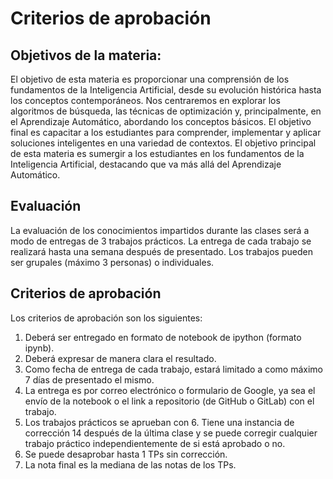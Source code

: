 # Criterios de aprobación

## Objetivos de la materia:

El objetivo de esta materia es proporcionar una comprensión de los fundamentos de la Inteligencia Artificial, desde su evolución histórica hasta los conceptos contemporáneos. Nos centraremos en explorar los algoritmos de búsqueda, las técnicas de optimización y, principalmente, en el Aprendizaje Automático, abordando los conceptos básicos. El objetivo final es capacitar a los estudiantes para comprender, implementar y aplicar soluciones inteligentes en una variedad de contextos. El objetivo principal de esta materia es sumergir a los estudiantes en los fundamentos de la Inteligencia Artificial, destacando que va más allá del Aprendizaje Automático. 

## Evaluación

La evaluación de los conocimientos impartidos durante las clases será a modo de entregas de 3 trabajos prácticos. La entrega de cada trabajo se realizará hasta una semana después de presentado. Los trabajos pueden ser grupales (máximo 3 personas) o individuales.

## Criterios de aprobación

Los criterios de aprobación son los siguientes:

1. Deberá ser entregado en formato de notebook de ipython (formato ipynb).
2. Deberá expresar de manera clara el resultado.
3. Como fecha de entrega de cada trabajo, estará limitado a como máximo 7 días de presentado el mismo.
4. La entrega es por correo electrónico o formulario de Google, ya sea el envío de la notebook o el link a repositorio (de GitHub o GitLab) con el trabajo. 
5. Los trabajos prácticos se aprueban con 6. Tiene una instancia de corrección 14 después de la última clase y se puede corregir cualquier trabajo práctico independientemente de si está aprobado o no.
6. Se puede desaprobar hasta 1 TPs sin corrección.
7. La nota final es la mediana de las notas de los TPs.
